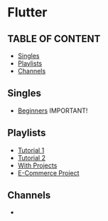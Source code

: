 # Flutter

## TABLE OF CONTENT
- [Singles](#Singles)
- [Playlists](#Playlists)
- [Channels](#Channels)

## Singles
- [Beginners](https://www.youtube.com/watch?v=VPvVD8t02U8) IMPORTANT!

## Playlists
- [Tutorial 1](https://www.youtube.com/playlist?list=PL4cUxeGkcC9jLYyp2Aoh6hcWuxFDX6PBJ)
- [Tutorial 2](https://www.youtube.com/playlist?list=PLzMcBGfZo4-knQWGK2IC49Q_5AnQrFpzv)
- [With Projects](https://www.youtube.com/watch?v=1bQwDO88Gyw)
- [E-Commerce Project](https://www.youtube.com/playlist?list=PL3nPgdhXQtHcOCxrusIBlOH8UbwCIP_Qk)
  
## Channels
- 
